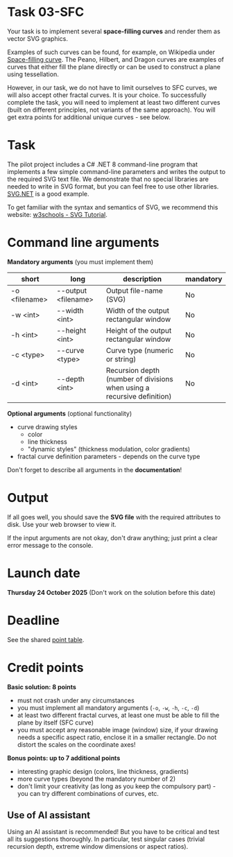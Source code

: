 # Task 03-SFC
Your task is to implement several **space-filling curves** and render them as vector
SVG graphics.

Examples of such curves can be found, for example, on Wikipedia under
[Space-filling curve](https://en.wikipedia.org/wiki/Space-filling_curve).
The Peano, Hilbert, and Dragon curves are examples of curves that either fill the plane
directly or can be used to construct a plane using tessellation.

However, in our task, we do not have to limit ourselves to SFC curves, we will
also accept other fractal curves. It is your choice. To successfully complete the task,
you will need to implement at least two different curves (built on different
principles, not variants of the same approach). You will get extra points for
additional unique curves - see below.

# Task
The pilot project includes a C# .NET 8 command-line program that implements
a few simple command-line parameters and writes the output to the required SVG text file.
We demonstrate that no special libraries are needed to write in SVG format, but
you can feel free to use other libraries. [SVG.NET](https://github.com/svg-net/SVG)
is a good example.

To get familiar with the syntax and semantics of SVG, we recommend this website:
[w3schools - SVG Tutorial](https://www.w3schools.com/graphics/svg_intro.asp).

# Command line arguments
**Mandatory arguments** (you must implement them)

| short | long | description | mandatory |
| -------- | -------- | ------------------------ | -------- |
| -o \<filename\> | --output \<filename\> | Output file-name (SVG) | No |
| -w \<int\> | --width \<int\> | Width of the output rectangular window | No |
| -h \<int\> | --height \<int\> | Height of the output rectangular window | No |
| -c \<type\> | --curve \<type\> | Curve type (numeric or string) | No |
| -d \<int\> | --depth \<int\> | Recursion depth (number of divisions when using a recursive definition) | No |

**Optional arguments** (optional functionality)
* curve drawing styles
  - color
  - line thickness
  - "dynamic styles" (thickness modulation, color gradients)
* fractal curve definition parameters - depends on the curve type

Don't forget to describe all arguments in the **documentation**!

# Output
If all goes well, you should save the **SVG file** with the required attributes
to disk. Use your web browser to view it.

If the input arguments are not okay, don't draw anything; just print a
clear error message to the console.

# Launch date
**Thursday 24 October 2025**
(Don't work on the solution before this date)

# Deadline
See the shared [point table](https://docs.google.com/spreadsheets/d/17XuX5tgvh_E0u17Y4BXtQK-qVt1qnr9zAXVHGkYrNWs/edit?usp=sharing).

# Credit points
**Basic solution: 8 points**
* must not crash under any circumstances
* you must implement all mandatory arguments (`-o`, `-w`, `-h`, `-c`, `-d`)
* at least two different fractal curves, at least one must be able
  to fill the plane by itself (SFC curve)
* you must accept any reasonable image (window) size, if your drawing needs
  a specific aspect ratio, enclose it in a smaller rectangle. Do not distort
  the scales on the coordinate axes!

**Bonus points: up to 7 additional points**
* interesting graphic design (colors, line thickness, gradients)
* more curve types (beyond the mandatory number of 2)
* don't limit your creativity (as long as you keep the compulsory part) - you can
  try different combinations of curves, etc.

## Use of AI assistant
Using an AI assistant is recommended! But you have to be critical and
test all its suggestions thoroughly. In particular, test singular cases
(trivial recursion depth, extreme window dimensions or aspect ratios).
